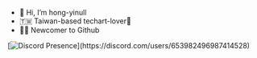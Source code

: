 - 👋 Hi, I’m hong-yinull
- 🇹🇼 Taiwan-based techart-lover💞️
- 😵‍💫 Newcomer to Github

[![Discord Presence](https://lanyard-profile-readme.vercel.app/api/94490510688792576?theme=light&bg=809ecf&animated=false&hideDiscrim=true&borderRadius=30px&idleMessage=Probably%20doing%20something%20else...)](https://discord.com/users/653982496987414528)

<!---
hongyinull/hongyinull is a ✨ special ✨ repository because its `README.md` (this file) appears on your GitHub profile.
You can click the Preview link to take a look at your changes.
--->
